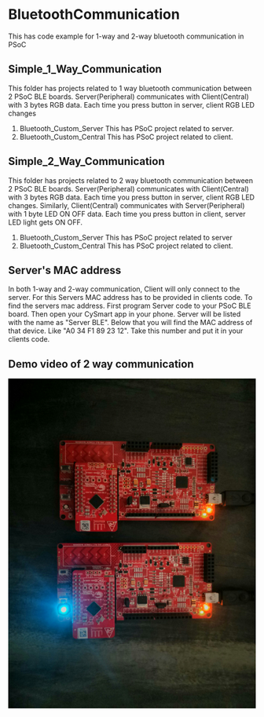 # BluetoothCommunication
This has code example for 1-way and 2-way bluetooth communication in PSoC

## Simple_1_Way_Communication
This folder has projects related to 1 way bluetooth communication between 2 PSoC BLE boards.
Server(Peripheral) communicates with Client(Central) with 3 bytes RGB data. Each time you press button in server, client RGB LED changes
 1. Bluetooth_Custom_Server
 This has PSoC project related to server.
 2. Bluetooth_Custom_Central
 This has PSoC project related to client. 
 
## Simple_2_Way_Communication
This folder has projects related to 2 way bluetooth communication between 2 PSoC BLE boards.
Server(Peripheral) communicates with Client(Central) with 3 bytes RGB data. Each time you press button in server, client RGB LED changes. Similarly,
Client(Central) communicates with Server(Peripheral) with 1 byte LED ON OFF data. Each time you press button in client, server LED light gets ON OFF.
 1. Bluetooth_Custom_Server
 This has PSoC project related to server
 2. Bluetooth_Custom_Central
 This has PSoC project related to client.
 
 ## Server's MAC address
 In both 1-way and 2-way communication, Client will only connect to the server. For this Servers MAC address has to be provided in clients code.
 To find the servers mac address. First program Server code to your PSoC BLE board. Then open your CySmart app in your phone.
 Server will be listed with the name as "Server BLE". Below that you will find the MAC address of that device. Like "A0 34 F1 89 23 12".
 Take this number and put it in your clients code. 
 
 ## Demo video of 2 way communication
 [![ScreenShot](2_way_communication.jpg)](https://drive.google.com/open?id=0BxQoWoSofKvaVVAyeDR1SFltaE0)
